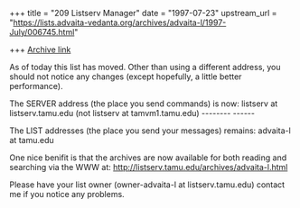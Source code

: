 +++
title = "209 Listserv Manager"
date = "1997-07-23"
upstream_url = "https://lists.advaita-vedanta.org/archives/advaita-l/1997-July/006745.html"

+++
[Archive link](https://lists.advaita-vedanta.org/archives/advaita-l/1997-July/006745.html)

As of today this list has moved.  Other than using a different
address, you should not notice any changes (except hopefully, a little
better performance).

The SERVER address (the place you send commands) is now:
    listserv at listserv.tamu.edu       (not listserv at tamvm1.tamu.edu)
             --------                              ------

The LIST addresses (the place you send your messages) remains:
    advaita-l at tamu.edu


One nice benifit is that the archives are now available for both
reading and searching via the WWW at:
    http://listserv.tamu.edu/archives/advaita-l.html


Please have your list owner (owner-advaita-l at listserv.tamu.edu) contact
me if you notice any problems.


